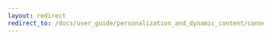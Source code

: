 ```yaml
---
layout: redirect
redirect_to: /docs/user_guide/personalization_and_dynamic_content/connected_content
---
```

